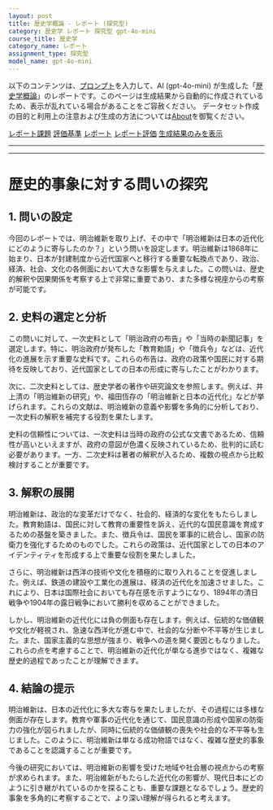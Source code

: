 ```yaml
---
layout: post
title: 歴史学概論 - レポート (探究型)
category: 歴史学 レポート 探究型 gpt-4o-mini
course_title: 歴史学
category_name: レポート
assignment_type: 探究型
model_name: gpt-4o-mini
---
```


以下のコンテンツは、[プロンプト](https://github.com/takedatoshiyuki/synthetic_assignments/tree/main/generated/歴史学/gpt-4o-mini/prompt_レポート-探究型.md)を入力して、AI (gpt-4o-mini) が生成した「[歴史学概論](/contents/歴史学/)」のレポートです。このページは生成結果から自動的に作成されているため、表示が乱れている場合があることをご容赦ください。
データセット作成の目的と利用上の注意および生成の方法については[About](/About)を御覧ください。

[レポート課題](../レポート課題-探究型)
[評価基準](../評価基準-探究型)
[レポート](../レポート-探究型)
[レポート評価](../レポート評価-探究型)
[生成結果のみを表示](https://github.com/takedatoshiyuki/synthetic_assignments/tree/main/generated/歴史学/gpt-4o-mini/レポート-探究型.md)
  

***
***
  
# 歴史的事象に対する問いの探究

## 1. 問いの設定

今回のレポートでは、明治維新を取り上げ、その中で「明治維新は日本の近代化にどのように寄与したのか？」という問いを設定します。明治維新は1868年に始まり、日本が封建制度から近代国家へと移行する重要な転換点であり、政治、経済、社会、文化の各側面において大きな影響を与えました。この問いは、歴史的解釈や因果関係を考察する上で非常に重要であり、また多様な視座からの考察が可能です。

## 2. 史料の選定と分析

この問いに対して、一次史料として「明治政府の布告」や「当時の新聞記事」を選定します。特に、明治政府が発布した「教育勅語」や「徴兵令」などは、近代化の進展を示す重要な史料です。これらの布告は、政府の政策や国民に対する期待を反映しており、近代国家としての日本の形成に寄与したことがわかります。

次に、二次史料としては、歴史学者の著作や研究論文を参照します。例えば、井上清の「明治維新の研究」や、福田恆存の「明治維新と日本の近代化」などが挙げられます。これらの文献は、明治維新の意義や影響を多角的に分析しており、一次史料の解釈を補完する役割を果たします。

史料の信頼性については、一次史料は当時の政府の公式な文書であるため、信頼性が高いといえますが、政府の意図が色濃く反映されているため、批判的に読む必要があります。一方、二次史料は著者の解釈が入るため、複数の視点から比較検討することが重要です。

## 3. 解釈の展開

明治維新は、政治的な変革だけでなく、社会的、経済的な変化をもたらしました。教育勅語は、国民に対して教育の重要性を訴え、近代的な国民意識を育成するための基盤を築きました。また、徴兵令は、国民を軍事的に統合し、国家の防衛力を強化するためのものでした。これらの政策は、近代国家としての日本のアイデンティティを形成する上で重要な役割を果たしました。

さらに、明治維新は西洋の技術や文化を積極的に取り入れることを促進しました。例えば、鉄道の建設や工業化の進展は、経済の近代化を加速させました。これにより、日本は国際社会においても存在感を示すようになり、1894年の清日戦争や1904年の露日戦争において勝利を収めることができました。

しかし、明治維新の近代化には負の側面も存在します。例えば、伝統的な価値観や文化が軽視され、急速な西洋化が進む中で、社会的な分断や不平等が生じました。また、国家主義的な思想が強まり、戦争への道を開く要因ともなりました。これらの点を考慮することで、明治維新の近代化が単なる進歩ではなく、複雑な歴史的過程であったことが理解できます。

## 4. 結論の提示

明治維新は、日本の近代化に多大な寄与を果たしましたが、その過程には多様な側面が存在します。教育や軍事の近代化を通じて、国民意識の形成や国家の防衛力の強化が図られましたが、同時に伝統的な価値観の喪失や社会的な不平等も生じました。このように、明治維新は単なる成功物語ではなく、複雑な歴史的事象であることを認識することが重要です。

今後の研究においては、明治維新の影響を受けた地域や社会層の視点からの考察が求められます。また、明治維新がもたらした近代化の影響が、現代日本にどのように引き継がれているのかを探ることも、重要な課題となるでしょう。歴史的事象を多角的に考察することで、より深い理解が得られると考えます。
